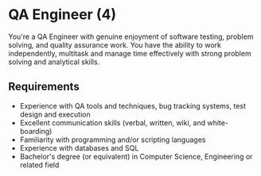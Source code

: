 # QA Engineer (4)

You're a QA Engineer with genuine enjoyment of software testing, problem solving, and quality
assurance work. You have the ability to work independently, multitask and manage time effectively
with strong problem solving and analytical skills.

## Requirements

* Experience with QA tools and techniques, bug tracking systems, test design and execution
* Excellent communication skills (verbal, written, wiki, and white-boarding)
* Familiarity with programming and/or scripting languages
* Experience with databases and SQL
* Bachelor's degree (or equivalent) in Computer Science, Engineering or related field
